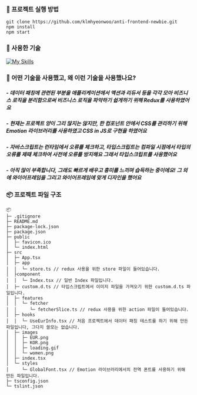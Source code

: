 ### 🚀 프로젝트 실행 방법
```git clone https://github.com/klmhyeonwoo/anti-frontend-newbie.git``` <br/>
```npm install``` <br/>
```npm start``` <br/>

### 🧀 사용한 기술
[![My Skills](https://skillicons.dev/icons?i=react,emotion,redux,ts)](https://skillicons.dev)

### 🧐 어떤 기술을 사용했고, 왜 이런 기술을 사용했나요?
##### - 데이터 패칭에 관련된 부분을 애플리케이션에서 액션과 리듀서 등을 각각 모아 비즈니스 로직을 분리함으로써 비즈니스 로직을 파악하기 쉽게하기 위해 Redux를 사용하였어요
##### - <strong>현재는 프로젝트 양이 그리 많지는 않지만</strong>, 한 컴포넌트 안에서 CSS를 관리하기 위해 Emotion 라이브러리를 사용하였고 CSS in JS로 구현을 하였어요
##### - 자바스크립트는 런타임에서 오류를 체크하고, 타입스크립트는 컴파일 시점에서 타입의 오류를 제때 체크하여 사전에 오류를 방지해요 그래서 타입스크립트를 사용했어요
##### - 아직 많이 부족합니다, 그래도 빠르게 배우고 흥미를 느끼며 습득하는 중이에요! 그 외에 와이어프레임을 그리고 와이어프레임에 맞게 디자인을 했어요

### 📦 프로젝트 파일 구조 
```
📦 
├─ .gitignore
├─ README.md
├─ package-lock.json
├─ package.json
├─ public
│  ├─ favicon.ico
│  └─ index.html
├─ src
│  ├─ App.tsx
│  ├─ app
│  │  └─ store.ts // redux 사용을 위한 store 파일이 들어있습니다.
│  ├component
│  │  └─ Index.tsx // 일반 Index 파일입니다.
│  ├─ custom.d.ts // 타입스크립트에서 이미지 파일을 가져오기 위한 custom.d.ts 파일입니다.
│  ├─ features
│  │  └─ fetcher
│  │     └─ fetcherSlice.ts // redux 사용을 위한 action 파일이 들어있습니다.
│  ├─ hooks
│  │  └─ UseEurInfo.tsx // 처음 프로젝트에서 데이터 패칭 테스트를 하기 위해 만든 파일입니다, 그다지 쓸모는 없습니다.
│  ├─ images
│  │  ├─ EUR.png
│  │  ├─ KOR.png
│  │  ├─ loading.gif
│  │  └─ women.png
│  ├─ index.tsx
│  └─ styles
│     └─ GlobalFont.tsx // Emotion 라이브러리에서의 전역 폰트를 사용하기 위해 만든 파일입니다.
├─ tsconfig.json
└─ tslint.json
```
